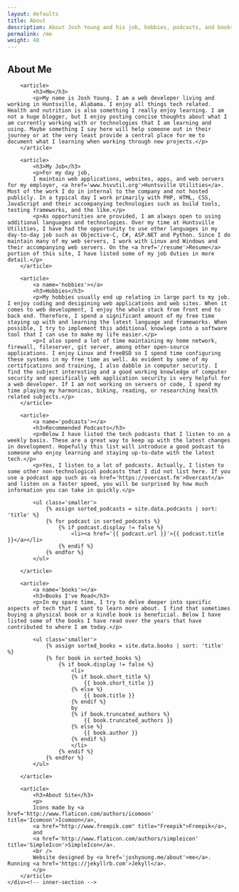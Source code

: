 ```yaml
---
layout: defaults
title: About
description: About Josh Young and his job, hobbies, podcasts, and books. About this site.
permalink: /me
weight: 40
---
```


<section>
    <div class='inner-section'>
        <h2>About Me</h2>

        <article>
            <h3>Me</h3>
            <p>My name is Josh Young. I am a web developer living and working in Huntsville, Alabama. I enjoy all things tech related. Health and nutrition is also something I really enjoy learning. I am not a huge blogger, but I enjoy posting concise thoughts about what I am currently working with or technologies that I am learning and using. Maybe something I say here will help someone out in their journey or at the very least provide a central place for me to document what I learning when working through new projects.</p>
        </article>

        <article>
            <h3>My Job</h3>
            <p>For my day job,
            I maintain web applications, websites, apps, and web servers for my employer, <a href='www.hsvutil.org'>Huntsville Utilities</a>. Most of the work I do in internal to the company and not hosted publicly. In a typical day I work primarily with PHP, HTML, CSS, JavaScript and their accompanying technologies such as build tools, testing frameworks, and the like.</p>
            <p>As opportunities are provided, I am always open to using additional languages and technologies. Over my time at Huntsville Utilities, I have had the opportunity to use other languages in my day-to-day job such as Objective-C, C#, ASP.NET and Python. Since I do maintain many of my web servers, I work with Linux and Windows and their accompanying web servers. On the <a href='/resume'>Resume</a> portion of this site, I have listed some of my job duties in more detail.</p>
        </article>

        <article>
            <a name='hobbies'></a>
            <h3>Hobbies</h3>
            <p>My hobbies usually end up relating in large part to my job. I enjoy coding and desigining web applications and web sites. When it comes to web development, I enjoy the whole stack from front end to back end. Therefore, I spend a significant amount of my free time staying up with and learning the latest language and frameworks. When possible, I try to implement this additional knowlege into a software tool that I can use to make my life easier.</p>
            <p>I also spend a lot of time maintaining my home network, firewall, fileserver, git server, among other open-source applications. I enjoy Linux and freeBSD so I spend time configuring these systems in my free time as well. As evident by some of my certifications and training, I also dabble in computer security. I find the subject interesting and a good working knowledge of computer security and specifically web application security is very helpful for a web developer. If I am not working on servers or code, I spend my time playing my harmonicas, biking, reading, or researching health related subjects.</p>
        </article>

        <article>
            <a name='podcasts'></a>
            <h3>Recommended Podcasts</h3>
            <p>Below I have listed the tech podcasts that I listen to on a weekly basis. These are a great way to keep up with the latest changes in development. Hopefully this list will introduce a good podcast to someone who enjoy learning and staying up-to-date with the latest tech.</p>
            <p>Yes, I listen to a lot of podcasts. Actually, I listen to some other non-technological podcasts that I did not list here. If you use a podcast app such as <a href='https://overcast.fm'>Overcast</a> and listen on a faster speed, you will be surprised by how much information you can take in quickly.</p>

            <ul class='smaller'>
                {% assign sorted_podcasts = site.data.podcasts | sort: 'title' %}
                {% for podcast in sorted_podcasts %}
                    {% if podcast.display != false %}
                        <li><a href='{{ podcast.url }}'>{{ podcast.title }}</a></li>
                    {% endif %}
                {% endfor %}
            </ul>

        </article>

        <article>
            <a name='books'></a>
            <h3>Books I've Read</h3>
            <p>In my spare time, I try to delve deeper into specific aspects of tech that I want to learn more about. I find that sometimes buying a physical book or a kindle book is beneficial. Below I have listed some of the books I have read over the years that have contributed to where I am today.</p>

            <ul class='smaller'>
                {% assign sorted_books = site.data.books | sort: 'title' %}
                {% for book in sorted_books %}
                    {% if book.display != false %}
                        <li>
                        {% if book.short_title %}
                            {{ book.short_title }} 
                        {% else %}
                            {{ book.title }} 
                        {% endif %}
                        by 
                        {% if book.truncated_authors %}
                            {{ book.truncated_authors }} 
                        {% else %}
                            {{ book.author }} 
                        {% endif %}
                        </li>
                    {% endif %}
                {% endfor %}
            </ul>

        </article>

        <article>
            <h3>About Site</h3>
            <p>
            Icons made by <a href='http://www.flaticon.com/authors/icomoon' title='Icomoon'>Icomoon</a>,
            <a href="http://www.freepik.com" title="Freepik">Freepik</a>,
            and
            <a href='http://www.flaticon.com/authors/simpleicon' title='SimpleIcon'>SimpleIcon</a>.
            <br />
            Website designed by <a href='joshyoung.me/about'>me</a>. Running <a href='https://jekyllrb.com'>Jekyll</a>.
            </p>
        </article>
    </div><!-- inner-section -->
</section>